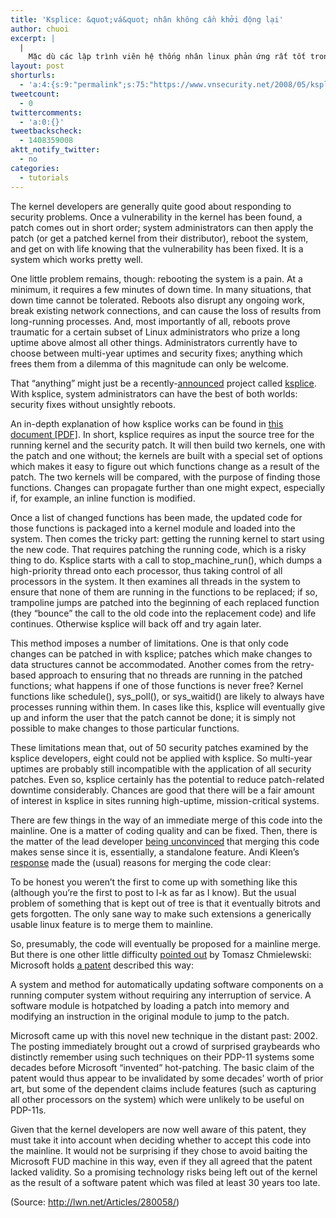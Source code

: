 ```yaml
---
title: 'Ksplice: &quot;vá&quot; nhân không cần khởi động lại'
author: chuoi
excerpt: |
  |
    Mặc dù các lập trình viên hệ thống nhân linux phản ứng rất tốt trong việc hỗ trợ khắc phục lỗi bảo mật.  Tuy nhiên quá trình "vá" nhân vẫn cần phải khởi động lại và đây là điểm "không hay" nếu có những dịch vụ đang trong quá trình xử lý quan trọng hoặc những dịch vụ không được phép ngừng.  Các nhà khoa học thuộc Viện Công nghệ Massachusetts đã có giải pháp cho vấn đề này
layout: post
shorturls:
  - 'a:4:{s:9:"permalink";s:75:"https://www.vnsecurity.net/2008/05/ksplice-va-nhan-khong-can-khoi-dong-lai/";s:7:"tinyurl";s:26:"http://tinyurl.com/yaze2ux";s:4:"isgd";s:18:"http://is.gd/aOth5";s:5:"bitly";s:20:"http://bit.ly/6bbV4m";}'
tweetcount:
  - 0
twittercomments:
  - 'a:0:{}'
tweetbackscheck:
  - 1408359008
aktt_notify_twitter:
  - no
categories:
  - tutorials
---
```

The kernel developers are generally quite good about responding to security problems. Once a vulnerability in the kernel has been found, a patch comes out in short order; system administrators can then apply the patch (or get a patched kernel from their distributor), reboot the system, and get on with life knowing that the vulnerability has been fixed. It is a system which works pretty well. 

One little problem remains, though: rebooting the system is a pain. At a minimum, it requires a few minutes of down time. In many situations, that down time cannot be tolerated. Reboots also disrupt any ongoing work, break existing network connections, and can cause the loss of results from long-running processes. And, most importantly of all, reboots prove traumatic for a certain subset of Linux administrators who prize a long uptime above almost all other things. Administrators currently have to choose between multi-year uptimes and security fixes; anything which frees them from a dilemma of this magnitude can only be welcome. 

That &#8220;anything&#8221; might just be a recently-[announced][1] project called [ksplice][2]. With ksplice, system administrators can have the best of both worlds: security fixes without unsightly reboots. 

An in-depth explanation of how ksplice works can be found in [this document [PDF]][3]. In short, ksplice requires as input the source tree for the running kernel and the security patch. It will then build two kernels, one with the patch and one without; the kernels are built with a special set of options which makes it easy to figure out which functions change as a result of the patch. The two kernels will be compared, with the purpose of finding those functions. Changes can propagate further than one might expect, especially if, for example, an inline function is modified. 

Once a list of changed functions has been made, the updated code for those functions is packaged into a kernel module and loaded into the system. Then comes the tricky part: getting the running kernel to start using the new code. That requires patching the running code, which is a risky thing to do. Ksplice starts with a call to stop\_machine\_run(), which dumps a high-priority thread onto each processor, thus taking control of all processors in the system. It then examines all threads in the system to ensure that none of them are running in the functions to be replaced; if so, trampoline jumps are patched into the beginning of each replaced function (they &#8220;bounce&#8221; the call to the old code into the replacement code) and life continues. Otherwise ksplice will back off and try again later. 

This method imposes a number of limitations. One is that only code changes can be patched in with ksplice; patches which make changes to data structures cannot be accommodated. Another comes from the retry-based approach to ensuring that no threads are running in the patched functions; what happens if one of those functions is never free? Kernel functions like schedule(), sys\_poll(), or sys\_waitid() are likely to always have processes running within them. In cases like this, ksplice will eventually give up and inform the user that the patch cannot be done; it is simply not possible to make changes to those particular functions. 

These limitations mean that, out of 50 security patches examined by the ksplice developers, eight could not be applied with ksplice. So multi-year uptimes are probably still incompatible with the application of all security patches. Even so, ksplice certainly has the potential to reduce patch-related downtime considerably. Chances are good that there will be a fair amount of interest in ksplice in sites running high-uptime, mission-critical systems. 

There are few things in the way of an immediate merge of this code into the mainline. One is a matter of coding quality and can be fixed. Then, there is the matter of the lead developer [being unconvinced][4] that merging this code makes sense since it is, essentially, a standalone feature. Andi Kleen&#8217;s [response][5] made the (usual) reasons for merging the code clear: </p> 

<div class="BigQuote">
  To be honest you weren&#8217;t the first to come up with something like this (although you&#8217;re the first to post to l-k as far as I know). But the usual problem of something that is kept out of tree is that it eventually bitrots and gets forgotten. The only sane way to make such extensions a generically usable linux feature is to merge them to mainline.
</div>

So, presumably, the code will eventually be proposed for a mainline merge. But there is one other little difficulty [pointed out][6] by Tomasz Chmielewski: Microsoft holds [a patent][7] described this way: </p> 

<div class="BigQuote">
  A system and method for automatically updating software components on a running computer system without requiring any interruption of service. A software module is hotpatched by loading a patch into memory and modifying an instruction in the original module to jump to the patch.
</div>

Microsoft came up with this novel new technique in the distant past: 2002. The posting immediately brought out a crowd of surprised graybeards who distinctly remember using such techniques on their PDP-11 systems some decades before Microsoft &#8220;invented&#8221; hot-patching. The basic claim of the patent would thus appear to be invalidated by some decades&#8217; worth of prior art, but some of the dependent claims include features (such as capturing all other processors on the system) which were unlikely to be useful on PDP-11s. 

Given that the kernel developers are now well aware of this patent, they must take it into account when deciding whether to accept this code into the mainline. It would not be surprising if they chose to avoid baiting the Microsoft FUD machine in this way, even if they all agreed that the patent lacked validity. So a promising technology risks being left out of the kernel as the result of a software patent which was filed at least 30 years too late.

(Source: <http://lwn.net/Articles/280058/>)

 [1]: http://lwn.net/Articles/279378/
 [2]: http://web.mit.edu/ksplice/
 [3]: http://web.mit.edu/ksplice/doc/ksplice.pdf
 [4]: http://lwn.net/Articles/280064/
 [5]: http://lwn.net/Articles/280065/
 [6]: http://lwn.net/Articles/280066/
 [7]: http://www.google.com/patents?id=cVyWAAAAEBAJ&dq=hotpatching